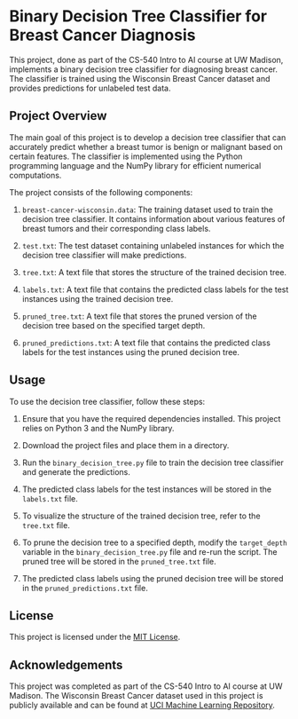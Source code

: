 # Binary Decision Tree Classifier for Breast Cancer Diagnosis

This project, done as part of the CS-540 Intro to AI course at UW Madison, implements a binary decision tree classifier for diagnosing breast cancer. The classifier is trained using the Wisconsin Breast Cancer dataset and provides predictions for unlabeled test data.

## Project Overview

The main goal of this project is to develop a decision tree classifier that can accurately predict whether a breast tumor is benign or malignant based on certain features. The classifier is implemented using the Python programming language and the NumPy library for efficient numerical computations.

The project consists of the following components:

1. `breast-cancer-wisconsin.data`: The training dataset used to train the decision tree classifier. It contains information about various features of breast tumors and their corresponding class labels.

2. `test.txt`: The test dataset containing unlabeled instances for which the decision tree classifier will make predictions.

3. `tree.txt`: A text file that stores the structure of the trained decision tree.

4. `labels.txt`: A text file that contains the predicted class labels for the test instances using the trained decision tree.

5. `pruned_tree.txt`: A text file that stores the pruned version of the decision tree based on the specified target depth.

6. `pruned_predictions.txt`: A text file that contains the predicted class labels for the test instances using the pruned decision tree.

## Usage

To use the decision tree classifier, follow these steps:

1. Ensure that you have the required dependencies installed. This project relies on Python 3 and the NumPy library.

2. Download the project files and place them in a directory.

3. Run the `binary_decision_tree.py` file to train the decision tree classifier and generate the predictions.

4. The predicted class labels for the test instances will be stored in the `labels.txt` file.

5. To visualize the structure of the trained decision tree, refer to the `tree.txt` file.

6. To prune the decision tree to a specified depth, modify the `target_depth` variable in the `binary_decision_tree.py` file and re-run the script. The pruned tree will be stored in the `pruned_tree.txt` file.

7. The predicted class labels using the pruned decision tree will be stored in the `pruned_predictions.txt` file.

## License

This project is licensed under the [MIT License](LICENSE).

## Acknowledgements

This project was completed as part of the CS-540 Intro to AI course at UW Madison. The Wisconsin Breast Cancer dataset used in this project is publicly available and can be found at [UCI Machine Learning Repository](https://archive.ics.uci.edu/ml/datasets/Breast+Cancer+Wisconsin+(Diagnostic)).
